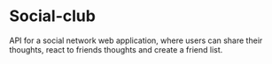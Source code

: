 # Social-club
API for a social network web application, where users can share their thoughts, react to friends thoughts and create a friend list.

